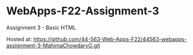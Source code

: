# WebApps-F22-Assignment-3
Assignment 3 - Basic HTML

Hosted at: https://github.com/44-563-Web-Apps-F22/44563-webapps-assignment-3-MahimaChowdaryG.git
